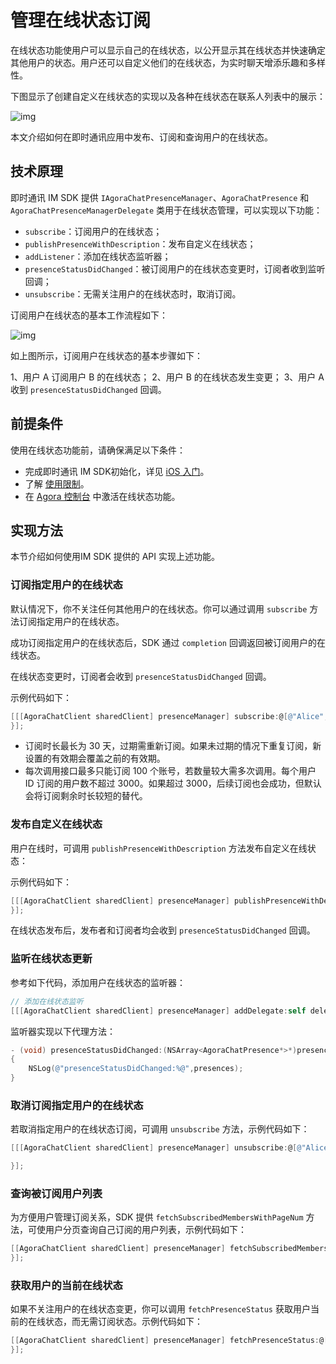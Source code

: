 # 管理在线状态订阅

在线状态功能使用户可以显示自己的在线状态，以公开显示其在线状态并快速确定其他用户的状态。用户还可以自定义他们的在线状态，为实时聊天增添乐趣和多样性。

下图显示了创建自定义在线状态的实现以及各种在线状态在联系人列表中的展示：

![img](https://web-cdn.agora.io/docs-files/1655302046418)

本文介绍如何在即时通讯应用中发布、订阅和查询用户的在线状态。

## 技术原理

即时通讯 IM SDK 提供 `IAgoraChatPresenceManager`、`AgoraChatPresence` 和 `AgoraChatPresenceManagerDelegate` 类用于在线状态管理，可以实现以下功能：

- `subscribe`：订阅用户的在线状态；
- `publishPresenceWithDescription`：发布自定义在线状态；
- `addListener`：添加在线状态监听器；
- `presenceStatusDidChanged`：被订阅用户的在线状态变更时，订阅者收到监听回调；
- `unsubscribe`：无需关注用户的在线状态时，取消订阅。

订阅用户在线状态的基本工作流程如下：

![img](https://web-cdn.agora.io/docs-files/1655307187099)

如上图所示，订阅用户在线状态的基本步骤如下：

1、用户 A 订阅用户 B 的在线状态；
2、用户 B 的在线状态发生变更；
3、用户 A 收到 `presenceStatusDidChanged` 回调。

## 前提条件

使用在线状态功能前，请确保满足以下条件：

- 完成即时通讯 IM SDK初始化，详见 [iOS 入门](https://docs.agora.io/en/agora-chat/agora_chat_get_started_ios)。
- 了解 [使用限制](https://docs.agora.io/en/agora-chat/agora_chat_limitation)。
- 在 [Agora 控制台](http://console.agora.io/) 中激活在线状态功能。

## 实现方法

本节介绍如何使用IM SDK 提供的 API 实现上述功能。

### 订阅指定用户的在线状态

默认情况下，你不关注任何其他用户的在线状态。你可以通过调用 `subscribe` 方法订阅指定用户的在线状态。

成功订阅指定用户的在线状态后，SDK 通过 `completion` 回调返回被订阅用户的在线状态。

在线状态变更时，订阅者会收到 `presenceStatusDidChanged` 回调。

示例代码如下：

```objective-c
[[[AgoraChatClient sharedClient] presenceManager] subscribe:@[@"Alice",@"Bob"] expiry:7*24*3600 completion:^(NSArray<AgoraChatPresence *> *presences, AgoraChatError *error) {
}];
```

- 订阅时长最长为 30 天，过期需重新订阅。如果未过期的情况下重复订阅，新设置的有效期会覆盖之前的有效期。
- 每次调用接口最多只能订阅 100 个账号，若数量较大需多次调用。每个用户 ID 订阅的用户数不超过 3000。如果超过 3000，后续订阅也会成功，但默认会将订阅剩余时长较短的替代。

### 发布自定义在线状态

用户在线时，可调用 `publishPresenceWithDescription` 方法发布自定义在线状态：

示例代码如下：

```objective-c
[[[AgoraChatClient sharedClient] presenceManager] publishPresenceWithDescription:@"custom presence" completion:^(AgoraChatError *error) {
}];
```

在线状态发布后，发布者和订阅者均会收到 `presenceStatusDidChanged` 回调。

### 监听在线状态更新

参考如下代码，添加用户在线状态的监听器：

```objective-c
// 添加在线状态监听
[[[AgoraChatClient sharedClient] presenceManager] addDelegate:self delegateQueue:nil];
```

监听器实现以下代理方法：

```objective-c
- (void) presenceStatusDidChanged:(NSArray<AgoraChatPresence*>*)presences
{
    NSLog(@"presenceStatusDidChanged:%@",presences);
}
```

### 取消订阅指定用户的在线状态

若取消指定用户的在线状态订阅，可调用 `unsubscribe` 方法，示例代码如下：

```objective-c
[[[AgoraChatClient sharedClient] presenceManager] unsubscribe:@[@"Alice"] completion:^(AgoraChatError *error) {

}];
```

### 查询被订阅用户列表

为方便用户管理订阅关系，SDK 提供 `fetchSubscribedMembersWithPageNum` 方法，可使用户分页查询自己订阅的用户列表，示例代码如下：

```objective-c
[[AgoraChatClient sharedClient] presenceManager] fetchSubscribedMembersWithPageNum:0 pageSize:50 Completion:^(NSArray<NSString*>* members,AgoraChatError*error){
}];
```

### 获取用户的当前在线状态

如果不关注用户的在线状态变更，你可以调用 `fetchPresenceStatus` 获取用户当前的在线状态，而无需订阅状态。示例代码如下：

```objective-c
[[AgoraChatClient sharedClient] presenceManager] fetchPresenceStatus:@[@"Alice",@"Tom"] completion:^(NSArray<AgoraChatPresence*>* presences,AgoraChatError*error){
}];
```